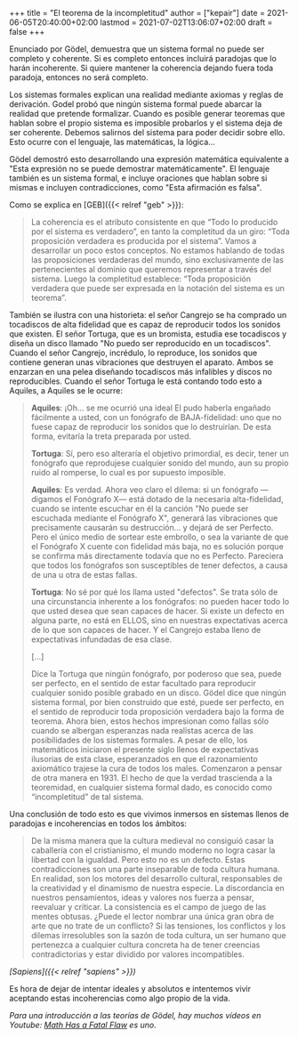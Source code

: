 +++
title = "El teorema de la incompletitud"
author = ["kepair"]
date = 2021-06-05T20:40:00+02:00
lastmod = 2021-07-02T13:06:07+02:00
draft = false
+++

Enunciado por Gödel, demuestra que un sistema formal no puede ser completo y coherente. Si es completo entonces incluirá paradojas que lo harán incoherente. Si quiere mantener la coherencia dejando fuera toda paradoja, entonces no será completo.

Los sistemas formales explican una realidad mediante axiomas y reglas de derivación. Godel probó que ningún sistema formal puede abarcar la realidad que pretende formalizar. Cuando es posible generar teoremas que hablan sobre el propio sistema es imposible probarlos y el sistema deja de ser coherente. Debemos salirnos del sistema para poder decidir sobre ello. Esto ocurre con el lenguaje, las matemáticas, la lógica...

Gödel demostró esto desarrollando una expresión matemática equivalente a "Esta expresión no se puede demostrar matemáticamente". El lenguaje también es un sistema formal, e incluye oraciones que hablan sobre si mismas e incluyen contradicciones, como "Esta afirmación es falsa".

Como se explica en [GEB]({{< relref "geb" >}}):

> La coherencia es el atributo consistente en que “Todo lo producido por el sistema es verdadero”, en tanto la completitud da un giro: “Toda proposición verdadera es producida por el sistema”. Vamos a desarrollar un poco estos conceptos. No estamos hablando de todas las proposiciones verdaderas del mundo, sino exclusivamente de las pertenecientes al dominio que queremos representar a través del sistema. Luego la completitud establece: “Toda proposición verdadera que puede ser expresada en la notación del sistema es un teorema”.

También se ilustra con una historieta: el señor Cangrejo se ha comprado un tocadiscos de alta fidelidad que es capaz de reproducir todos los sonidos que existen. El señor Tortuga, que es un bromista, estudia ese tocadiscos y diseña un disco llamado "No puedo ser reproducido en un tocadiscos". Cuando el señor Cangrejo, incrédulo, lo reproduce, los sonidos que contiene generan unas vibraciones que destruyen el aparato. Ambos se enzarzan en una pelea diseñando tocadiscos más infalibles y discos no reproducibles. Cuando el señor Tortuga le está contando todo esto a Aquiles, a Aquiles se le ocurre:

> **Aquiles**: ¡Oh... se me ocurrió una ideal El pudo haberla engañado fácilmente a usted, con un fonógrafo de BAJA-fídelidad: uno que no fuese capaz de reproducir los sonidos que lo destruirían. De esta forma, evitaría la treta preparada por usted.
>
> **Tortuga**: Sí, pero eso alteraría el objetivo primordial, es decir, tener un fonógrafo que reprodujese cualquier sonido del mundo, aun su propio ruido al romperse, lo cual es por supuesto imposible.
>
> **Aquiles**: Es verdad. Ahora veo claro el dilema: si un fonógrafo —digamos el Fonógrafo X— está dotado de la necesaria alta-fidelidad, cuando se intente escuchar en él la canción "No puede ser escuchada mediante el Fonógrafo X", generará las vibraciones que precisamente causarán su destrucción... y dejará de ser Perfecto. Pero el único medio de sortear este embrollo, o sea la variante de que el Fonógrafo X cuente con fidelidad más baja, no es solución porque se confirma más directamente todavía que no es Perfecto. Pareciera que todos los fonógrafos son susceptibles de tener defectos, a causa de una u otra de estas
> fallas.
>
> **Tortuga**: No sé por qué los llama usted "defectos". Se trata sólo de una circunstancia inherente a los fonógrafos: no pueden hacer todo lo que usted desea que sean capaces de hacer. Si existe un defecto en alguna parte, no está en ELLOS, sino en nuestras expectativas acerca de lo que son capaces de hacer. Y el Cangrejo estaba lleno de expectativas infundadas de esa clase.
>
> [...]
>
> Dice la Tortuga que ningún fonógrafo, por poderoso que sea, puede ser perfecto, en el sentido de estar facultado para reproducir cualquier sonido posible grabado en un disco. Gödel dice que ningún sistema formal, por bien construido que esté, puede ser perfecto, en el sentido de reproducir toda proposición verdadera bajo la forma de teorema. Ahora bien, estos hechos impresionan como fallas sólo cuando se albergan esperanzas nada realistas acerca de las posibilidades de los sistemas formales. A pesar de ello, los matemáticos iniciaron el presente siglo llenos de expectativas ilusorias de esta clase, esperanzados en que el razonamiento axiomático trajese la cura de todos los males. Comenzaron a pensar de otra manera en 1931. El hecho de que la verdad trascienda a la teoremidad, en cualquier sistema formal dado, es conocido como “incompletitud” de tal sistema.

Una conclusión de todo esto es que vivimos inmersos en sistemas llenos de paradojas e incoherencias en todos los ámbitos:

> De la misma manera que la cultura medieval no consiguió casar la caballería con el cristianismo, el mundo moderno no logra casar la libertad con la igualdad. Pero esto no es un defecto. Estas contradicciones son una parte inseparable de toda cultura humana. En realidad, son los motores del desarrollo cultural, responsables de la creatividad y el dinamismo de nuestra especie. La discordancia en nuestros pensamientos, ideas y valores nos fuerza a pensar, reevaluar y criticar. La consistencia es el campo de juego de las mentes obtusas. ¿Puede el lector nombrar una única gran obra de arte que no trate de un conflicto? Si las tensiones, los conflictos y los dilemas irresolubles son la sazón de toda cultura, un ser humano que pertenezca a cualquier cultura concreta ha de tener creencias contradictorias y estar dividido por valores incompatibles.

_[Sapiens]({{< relref "sapiens" >}})_

Es hora de dejar de intentar ideales y absolutos e intentemos vivir aceptando estas incoherencias como algo propio de la vida.

_Para una introducción a las teorías de Gödel, hay muchos vídeos en Youtube: [Math Has a Fatal Flaw](https://www.youtube.com/watch?v=HeQX2HjkcNo) es uno._